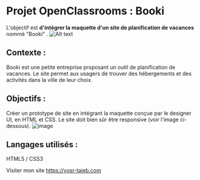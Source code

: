 # Projet OpenClassrooms : Booki

L'objectif est __d'intégrer la maquette d'un site de planification de vacances__ nommé "Booki" .
![Alt text](/bookiCover.webp?raw=true "Cover Booki OpenClassrooms")

## Contexte :
Booki est une petite entreprise proposant un outil de planification de vacances. Le site permet aux usagers de trouver des hébergements et des activités dans la ville de leur choix.

## Objectifs :
Créer un prototype de site en intégrant la maquette conçue par le designer UI, en HTML et CSS. Le site doit bien sûr être responsive (voir l'image ci-dessous).
![image](https://user-images.githubusercontent.com/93211301/157113398-261b05fe-9007-4188-9b74-34749a895629.png)

## Langages utilisés :
HTML5 / CSS3

Visiter mon site  https://yosr-taieb.com

